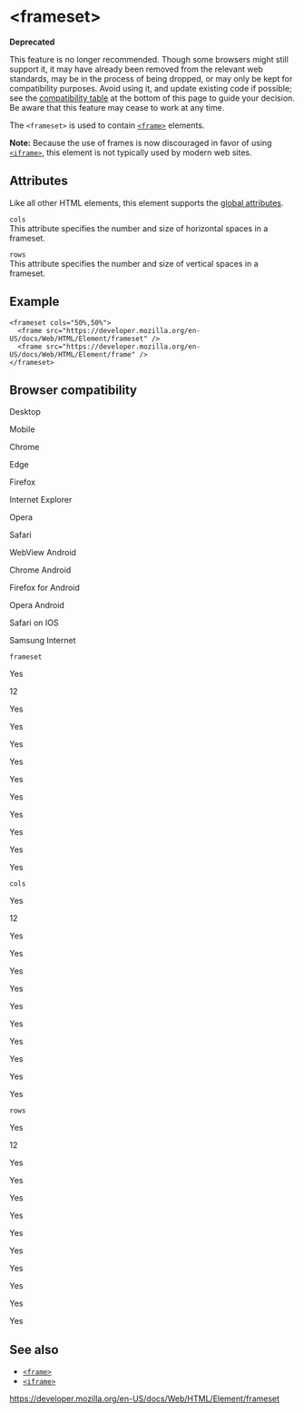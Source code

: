 &lt;frameset&gt;
================

**Deprecated**

This feature is no longer recommended. Though some browsers might still support it, it may have already been removed from the relevant web standards, may be in the process of being dropped, or may only be kept for compatibility purposes. Avoid using it, and update existing code if possible; see the [compatibility table](#browser_compatibility) at the bottom of this page to guide your decision. Be aware that this feature may cease to work at any time.

The `<frameset>` is used to contain [`<frame>`](frame) elements.

**Note:** Because the use of frames is now discouraged in favor of using [`<iframe>`](iframe), this element is not typically used by modern web sites.

Attributes
----------

Like all other HTML elements, this element supports the [global attributes](../global_attributes).

`cols`  
This attribute specifies the number and size of horizontal spaces in a frameset.

`rows`  
This attribute specifies the number and size of vertical spaces in a frameset.

Example
-------

    <frameset cols="50%,50%">
      <frame src="https://developer.mozilla.org/en-US/docs/Web/HTML/Element/frameset" />
      <frame src="https://developer.mozilla.org/en-US/docs/Web/HTML/Element/frame" />
    </frameset>

Browser compatibility
---------------------

Desktop

Mobile

Chrome

Edge

Firefox

Internet Explorer

Opera

Safari

WebView Android

Chrome Android

Firefox for Android

Opera Android

Safari on IOS

Samsung Internet

`frameset`

Yes

12

Yes

Yes

Yes

Yes

Yes

Yes

Yes

Yes

Yes

Yes

`cols`

Yes

12

Yes

Yes

Yes

Yes

Yes

Yes

Yes

Yes

Yes

Yes

`rows`

Yes

12

Yes

Yes

Yes

Yes

Yes

Yes

Yes

Yes

Yes

Yes

See also
--------

-   [`<frame>`](frame)
-   [`<iframe>`](iframe)

<a href="https://developer.mozilla.org/en-US/docs/Web/HTML/Element/frameset" class="_attribution-link">https://developer.mozilla.org/en-US/docs/Web/HTML/Element/frameset</a>
